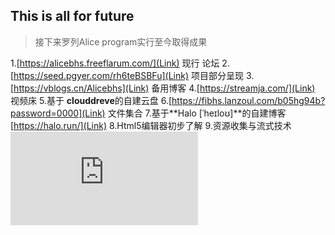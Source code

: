## This is all for future

>接下来罗列Alice program实行至今取得成果

1.[https://alicebhs.freeflarum.com/](Link) 现行 论坛
2.[https://seed.pgyer.com/rh6teBSBFu](Link) 项目部分呈现
3.[https://vblogs.cn/Alicebhs](Link) 备用博客
4.[https://streamja.com/](Link) 视频床
5.基于 **clouddreve**的自建云盘
6.[https://fibhs.lanzoul.com/b05hg94b?password=0000](Link) 文件集合
7.基于**Halo [ˈheɪloʊ]**的自建博客[https://halo.run/](Link)
8.Html5编辑器初步了解
9.资源收集与流式技术 <embed src="https://v3-default.ixigua.com/7e91c6e09275590ede86a91caa1945a3/629262f7/video/tos/cn/tos-cn-v-6f4170/fc6f26fd55724e15aaf9583c6dbf9e4f/?1010dy&filename=1.mp4" />